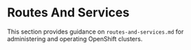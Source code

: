# Routes And Services

This section provides guidance on `routes-and-services.md` for administering and operating OpenShift clusters.